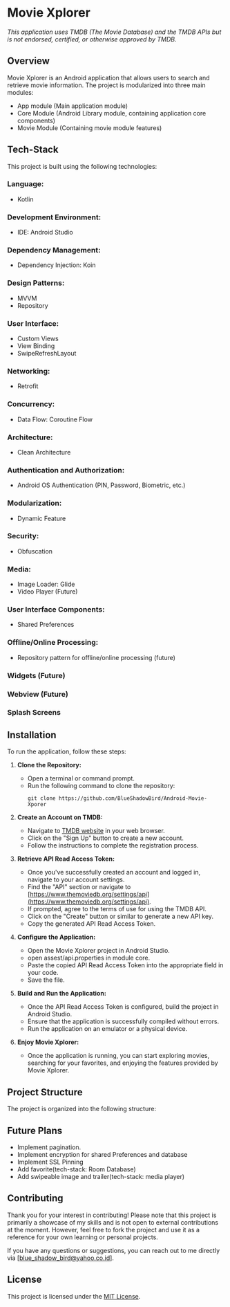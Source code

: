 # Movie Xplorer

_This application uses TMDB (The Movie Database) and the TMDB APIs but is not endorsed, certified, or otherwise approved by TMDB._

## Overview

Movie Xplorer is an Android application that allows users to search and retrieve movie information. The project is modularized into three main modules:

- App module (Main application module)
- Core Module (Android Library module, containing application core components)
- Movie Module (Containing movie module features)

## Tech-Stack

This project is built using the following technologies:

### Language:
- Kotlin

### Development Environment:
- IDE: Android Studio

### Dependency Management:
- Dependency Injection: Koin

### Design Patterns:
- MVVM
- Repository

### User Interface:
- Custom Views
- View Binding
- SwipeRefreshLayout

### Networking:
- Retrofit

### Concurrency:
- Data Flow: Coroutine Flow

### Architecture:
- Clean Architecture

### Authentication and Authorization:
- Android OS Authentication (PIN, Password, Biometric, etc.)

### Modularization:
- Dynamic Feature

### Security:
- Obfuscation

### Media:
- Image Loader: Glide
- Video Player (Future)

### User Interface Components:
- Shared Preferences

### Offline/Online Processing:
- Repository pattern for offline/online processing (future)

### Widgets (Future)

### Webview (Future)

### Splash Screens

## Installation

To run the application, follow these steps:

1. **Clone the Repository:**
    - Open a terminal or command prompt.
    - Run the following command to clone the repository:
      ```
      git clone https://github.com/BlueShadowBird/Android-Movie-Xporer
      ```

2. **Create an Account on TMDB:**
    - Navigate to [TMDB website](https://www.themoviedb.org) in your web browser.
    - Click on the "Sign Up" button to create a new account.
    - Follow the instructions to complete the registration process.

3. **Retrieve API Read Access Token:**
    - Once you've successfully created an account and logged in, navigate to your account settings.
    - Find the "API" section or navigate to [https://www.themoviedb.org/settings/api](https://www.themoviedb.org/settings/api).
    - If prompted, agree to the terms of use for using the TMDB API.
    - Click on the "Create" button or similar to generate a new API key.
    - Copy the generated API Read Access Token.

4. **Configure the Application:**
    - Open the Movie Xplorer project in Android Studio.
    - open assest/api.properties in module core.
    - Paste the copied API Read Access Token into the appropriate field in your code.
    - Save the file.

5. **Build and Run the Application:**
    - Once the API Read Access Token is configured, build the project in Android Studio.
    - Ensure that the application is successfully compiled without errors.
    - Run the application on an emulator or a physical device.

6. **Enjoy Movie Xplorer:**
    - Once the application is running, you can start exploring movies, searching for your favorites, and enjoying the features provided by Movie Xplorer.

## Project Structure

The project is organized into the following structure:

## Future Plans

- Implement pagination.
- Implement encryption for shared Preferences and database
- Implement SSL Pinning
- Add favorite(tech-stack: Room Database)
- Add swipeable image and trailer(tech-stack: media player)

## Contributing

Thank you for your interest in contributing! Please note that this project is primarily a showcase of my skills and is not open to external contributions at the moment. However, feel free to fork the project and use it as a reference for your own learning or personal projects.

If you have any questions or suggestions, you can reach out to me directly via [blue_shadow_bird@yahoo.co.id].

## License

This project is licensed under the [MIT License](https://opensource.org/license/mit).
